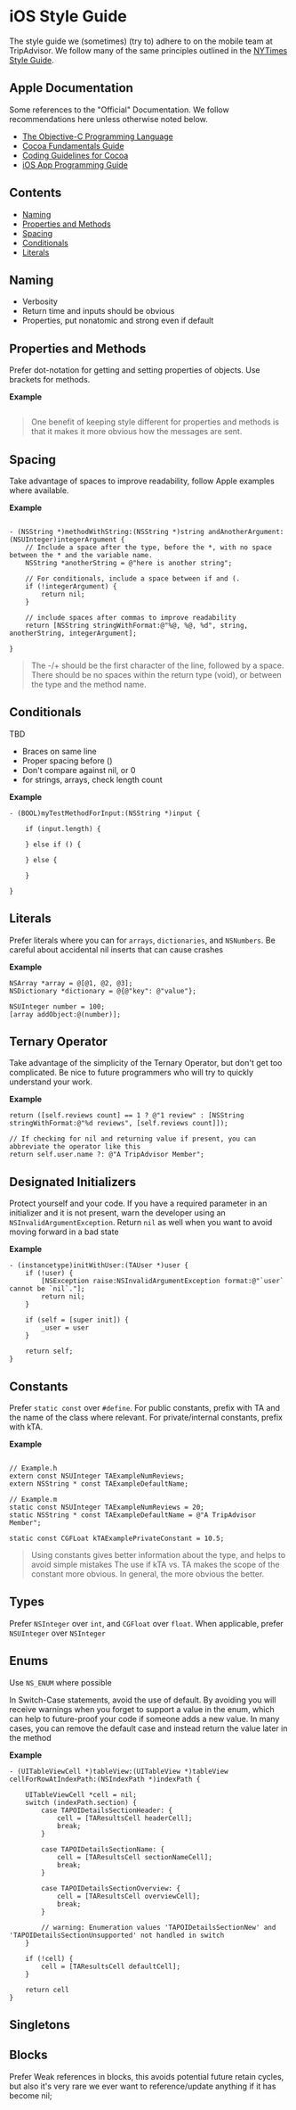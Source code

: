 iOS Style Guide
===============

The style guide we (sometimes) (try to) adhere to on the mobile team at TripAdvisor. We follow many of the same principles outlined in the 
[NYTimes Style Guide](https://github.com/NYTimes/objective-c-style-guide).

## Apple Documentation

Some references to the "Official" Documentation. We follow recommendations here unless otherwise noted below.

* [The Objective-C Programming Language](http://developer.apple.com/library/mac/#documentation/Cocoa/Conceptual/ObjectiveC/Introduction/introObjectiveC.html)
* [Cocoa Fundamentals Guide](https://developer.apple.com/library/mac/#documentation/Cocoa/Conceptual/CocoaFundamentals/Introduction/Introduction.html)
* [Coding Guidelines for Cocoa](https://developer.apple.com/library/mac/#documentation/Cocoa/Conceptual/CodingGuidelines/CodingGuidelines.html)
* [iOS App Programming Guide](http://developer.apple.com/library/ios/#documentation/iphone/conceptual/iphoneosprogrammingguide/Introduction/Introduction.html)

## Contents
* [Naming](#naming)
* [Properties and Methods](#properties-and-methods)
* [Spacing](#spacing)
* [Conditionals](#conditionals)
* [Literals](#literals)


## Naming
- Verbosity
- Return time and inputs should be obvious
- Properties, put nonatomic and strong even if default


## Properties and Methods

Prefer dot-notation for getting and setting properties of objects. Use brackets for methods.

**Example**

```objc

```

> One benefit of keeping style different for properties and methods is that it makes it more obvious how the messages are sent.


## Spacing
Take advantage of spaces to improve readability, follow Apple examples where available.

**Example**

```objc

- (NSString *)methodWithString:(NSString *)string andAnotherArgument:(NSUInteger)integerArgument {
    // Include a space after the type, before the *, with no space between the * and the variable name.
    NSString *anotherString = @"here is another string";
    
    // For conditionals, include a space between if and (.
    if (!integerArgument) {
        return nil;
    }
    
    // include spaces after commas to improve readability
    return [NSString stringWithFormat:@"%@, %@, %d", string, anotherString, integerArgument];
    
}
```

> The -/+ should be the first character of the line, followed by a space. 
> There should be no spaces within the return type (void), or between the type and the method name.

## Conditionals

TBD

- Braces on same line
- Proper spacing before ()
- Don't compare against nil, or 0
- for strings, arrays, check length count

**Example**

```objc
- (BOOL)myTestMethodForInput:(NSString *)input {
    
    if (input.length) {
        
    } else if () {
        
    } else {
        
    }

}

```



## Literals
Prefer literals where you can for `arrays`, `dictionaries`, and `NSNumbers`. Be careful about accidental nil inserts that can cause crashes

**Example**

```objc
NSArray *array = @[@1, @2, @3];
NSDictionary *dictionary = @{@"key": @"value"};

NSUInteger number = 100;
[array addObject:@(number)];
```

## Ternary Operator

Take advantage of the simplicity of the Ternary Operator, but don't get too complicated. Be nice to future programmers who will try to quickly understand your work.

**Example**

```objc
return ([self.reviews count] == 1 ? @"1 review" : [NSString stringWithFormat:@"%d reviews", [self.reviews count]]);
```

```objc
// If checking for nil and returning value if present, you can abbreviate the operator like this
return self.user.name ?: @"A TripAdvisor Member";
```


## Designated Initializers

Protect yourself and your code. If you have a required parameter in an initializer and it is not present, warn the developer using an `NSInvalidArgumentException`. Return `nil` as well when you want to avoid moving forward in a bad state

**Example**
```objc
- (instancetype)initWithUser:(TAUser *)user {
    if (!user) {
        [NSException raise:NSInvalidArgumentException format:@"`user` cannot be `nil`."];
        return nil;
    }
    
    if (self = [super init]) {
        _user = user
    }
    
    return self;  
}

```


## Constants

Prefer `static const`  over `#define`. For public constants, prefix with TA and the name of the class where relevant. For private/internal constants, prefix with kTA.

**Example**

```objc

// Example.h
extern const NSUInteger TAExampleNumReviews;
extern NSString * const TAExampleDefaultName;

// Example.m
static const NSUInteger TAExampleNumReviews = 20;
static NSString * const TAExampleDefaultName = @"A TripAdvisor Member";

static const CGFLoat kTAExamplePrivateConstant = 10.5;
```

> Using constants gives better information about the type, and helps to avoid simple mistakes
> The use if kTA vs. TA makes the scope of the constant more obvious. In general, the more obvious the better.


## Types

Prefer `NSInteger` over `int`, and `CGFloat` over `float`. When applicable, prefer `NSUInteger` over `NSInteger`




## Enums

Use `NS_ENUM` where possible

In Switch-Case statements, avoid the use of default. By avoiding you will receive warnings when you forget to support a value in the enum, which can help to future-proof your code if someone adds a new value. In many cases, you can remove the default case and instead return the value later in the method

**Example**

```objc
- (UITableViewCell *)tableView:(UITableView *)tableView cellForRowAtIndexPath:(NSIndexPath *)indexPath {

    UITableViewCell *cell = nil;
    switch (indexPath.section) {
        case TAPOIDetailsSectionHeader: {
            cell = [TAResultsCell headerCell];
            break;
        }
        
        case TAPOIDetailsSectionName: {
            cell = [TAResultsCell sectionNameCell];
            break;
        }
            
        case TAPOIDetailsSectionOverview: {
            cell = [TAResultsCell overviewCell];
            break;
        }
        
        // warning: Enumeration values 'TAPOIDetailsSectionNew' and 'TAPOIDetailsSectionUnsupported' not handled in switch
    }
            
    if (!cell) {
        cell = [TAResultsCell defaultCell];
    }
    
    return cell
}

```


## Singletons

## Blocks
Prefer Weak references in blocks, this avoids potential future retain cycles, but also it's very rare we ever want to reference/update anything if it has become nil;

